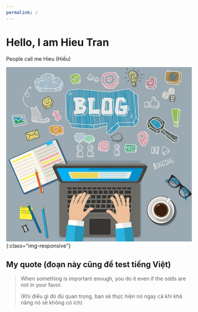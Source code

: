 ```yaml
---
permalink: /
---
```


# Hello, I am Hieu Tran

People call me Hieu (Hiếu)

![image-title-here](/image/blog.jpg){:class="img-responsive"}

## My quote (đoạn này cũng để test tiếng Việt)

> When something is important enough, you do it even if the odds are not in your favor.
>
> (Khi điều gì đỏ đủ quan trọng, bạn sẽ thực hiện nó ngay cả khi khả năng nó sẽ không có ích)